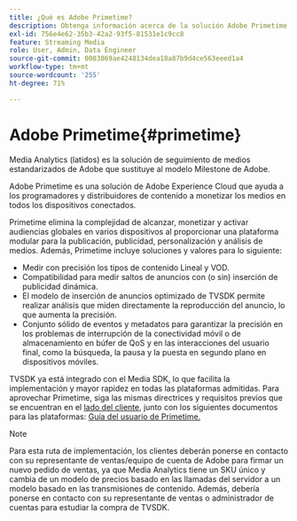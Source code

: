 ```yaml
---
title: ¿Qué es Adobe Primetime?
description: Obtenga información acerca de la solución Adobe Primetime y cómo ayuda a monetizar los servicios de medios de streaming.
exl-id: 756e4e62-35b3-42a2-93f5-81531e1c9cc8
feature: Streaming Media
role: User, Admin, Data Engineer
source-git-commit: 0083869ae4248134dea18a87b9d4ce563eeed1a4
workflow-type: tm+mt
source-wordcount: '255'
ht-degree: 71%

---
```


# Adobe Primetime{#primetime}

Media Analytics (latidos) es la solución de seguimiento de medios estandarizados de Adobe que sustituye al modelo Milestone de Adobe.

Adobe Primetime es una solución de Adobe Experience Cloud que ayuda a los programadores y distribuidores de contenido a monetizar los medios en todos los dispositivos conectados.

Primetime elimina la complejidad de alcanzar, monetizar y activar audiencias globales en varios dispositivos al proporcionar una plataforma modular para la publicación, publicidad, personalización y análisis de medios. Además, Primetime incluye soluciones y valores para lo siguiente:

* Medir con precisión los tipos de contenido Lineal y VOD.
* Compatibilidad para medir saltos de anuncios con (o sin) inserción de publicidad dinámica.
* El modelo de inserción de anuncios optimizado de TVSDK permite realizar análisis que miden directamente la reproducción del anuncio, lo que aumenta la precisión.
* Conjunto sólido de eventos y metadatos para garantizar la precisión en los problemas de interrupción de la conectividad móvil o de almacenamiento en búfer de QoS y en las interacciones del usuario final, como la búsqueda, la pausa y la puesta en segundo plano en dispositivos móviles.
<!--
* Integrated support for Nielsen DTVR (linear) with ID3 metadata and DCR with CMS metadata.
-->

TVSDK ya está integrado con el Media SDK, lo que facilita la implementación y mayor rapidez en todas las plataformas admitidas. <!--Primetime also supports the partnership with Nielsen.--> Para aprovechar Primetime, siga las mismas directrices y requisitos previos que se encuentran en el [lado del cliente](/help/legacy/intro-to-ava/implementation-paths/client-side-path.md), junto con los siguientes documentos para las plataformas: [Guía del usuario de Primetime.](https://helpx.adobe.com/es/support/primetime.html)

>[!NOTE]
>
>Para esta ruta de implementación, los clientes deberán ponerse en contacto con su representante de ventas/equipo de cuenta de Adobe para firmar un nuevo pedido de ventas, ya que Media Analytics tiene un SKU único y cambia de un modelo de precios basado en las llamadas del servidor a un modelo basado en las transmisiones de contenido. Además, debería ponerse en contacto con su representante de ventas o administrador de cuentas para estudiar la compra de TVSDK.

